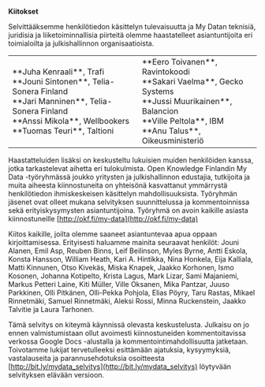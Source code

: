 **Kiitokset**

Selvittääksemme henkilötiedon käsittelyn tulevaisuutta ja My Datan teknisiä, juridisia ja liiketoiminnallisia piirteitä olemme haastatelleet asiantuntijoita eri toimialoilta ja julkishallinnon organisaatioista.

<table>
  <tr>
    <td>**Juha Kenraali**, Trafi<br/>
**Jouni Sintonen**, Telia-Sonera Finland<br/>
**Jari Manninen**, Telia-Sonera Finland<br/>
**Anssi Mikola**, Wellbookers<br/>
**Tuomas Teuri**, Taltioni
</td>
    <td>**Eero Toivanen**, Ravintokoodi<br/>
**Sakari Vaelma**, Gecko Systems<br/>
**Jussi Muurikainen**, Balancion<br/>
**Ville Peltola**, IBM<br/>
**Anu Talus**, Oikeusministeriö</td>
  </tr>
</table>


Haastatteluiden lisäksi on keskusteltu lukuisien muiden henkilöiden kanssa, jotka tarkastelevat aihetta eri tulokulmista. Open Knowledge Finlandin My Data -työryhmässä joukko yritysten ja julkishallinnon edustajia, tutkijoita ja muita aiheesta kiinnostuneita on yhteisönä kasvattanut ymmärrystä henkilötiedon ihmiskeskeisen käsittelyn mahdollisuuksista. Työryhmän jäsenet ovat olleet mukana selvityksen suunnittelussa ja kommentoinnissa sekä erityiskysymysten asiantuntijoina. Työryhmä on avoin kaikille asiasta kiinnostuneille [http://okf.fi/my-data](http://okf.fi/my-data)

Kiitos kaikille, joilta olemme saaneet asiantuntevaa apua oppaan kirjoittamisessa. Erityisesti haluamme mainita seuraavat henkilöt: Jouni Alanen, Emil Asp, Reuben Binns, Leif Beilinson, Myles Byrne, Antti Eskola, Konsta Hansson, William Heath, Kari A. Hintikka, Nina Honkela, Eija Kalliala, Matti Kinnunen, Otso Kivekäs, Miska Knapek, Jaakko Korhonen, Ismo Kosonen, Johanna Kotipelto, Krista Lagus, Mark Lizar, Sami Majaniemi, Markus Petteri Laine, Kiti Müller, Ville Oksanen, Mika Pantzar, Juuso Parkkinen, Olli Pitkänen, Olli-Pekka Pohjola, Elias Pöyry, Taru Rastas, Mikael Rinnetmäki, Samuel Rinnetmäki, Aleksi Rossi, Minna Ruckenstein, Jaakko Talvitie ja Laura Tarhonen.

Tämä selvitys on kiteymä käynnissä olevasta keskustelusta. Julkaisu on jo ennen valmistumistaan ollut avoimesti kiinnostuneiden kommentoitavissa verkossa Google Docs -alustalla ja kommentointimahdollisuutta jatketaan. Toivotamme lukijat tervetulleeksi esittämään ajatuksia, kysyymyksiä, vastalauseita ja parannusehdotuksia osoitteesta [http://bit.ly/mydata_selvitys](http://bit.ly/mydata_selvitys) löytyvään selvityksen elävään versioon.

[image-cc-logo]: images/image-cc-logo.png
[image-okf-logo]: images/image-okf-logo.png
[image-0-1]: images/image-0-1.png
[image-0-2]: images/image-0-2.png
[image-0-3]: images/image-0-3.png
[image-0-4]: images/image-0-4.png
[image-1-1]: images/image-1-1.png
[image-1-1a]: images/image-1-1a.png
[image-1-1b]: images/image-1-1b.png
[image-1-1c]: images/image-1-1c.png
[image-2-1]: images/image-2-1.png
[image-2-info]: images/image-2-info.png
[image-2-2]: images/image-2-2.png
[image-2-3]: images/image-2-3.png
[image-2-4]: images/image-2-4.png
[image-2-5]: images/image-2-5.png
[image-3-1]: images/image-3-1.png
[image-4-1]: images/image-4-1.png
[image-4-3]: images/image-4-3.png
[image-chapter-0]: images/image-chapter-0.jpg
[image-chapter-1]: images/image-chapter-1.jpg
[image-chapter-2]: images/image-chapter-2.jpg
[image-chapter-3]: images/image-chapter-3.jpg
[image-chapter-4]: images/image-chapter-4.jpg
[image-chapter-5]: images/image-chapter-5.jpg
[image-chapter-6]: images/image-chapter-6.jpg
[image-cover]: images/image-cover.jpg
[image-back-cover]: images/image-back-cover.jpg